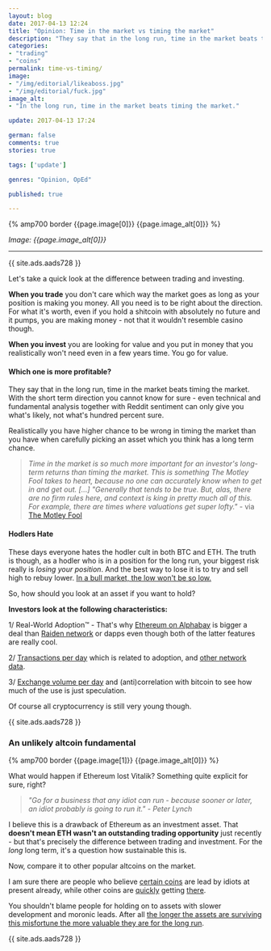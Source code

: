 ```yaml
---
layout: blog
date: 2017-04-13 12:24
title: "Opinion: Time in the market vs timing the market"
description: "They say that in the long run, time in the market beats timing the market. With the short term direction you cannot know for sure - even technical and fundamental analysis together with Reddit sentiment can only give you what's likely, not what's hundred percent sure."
categories:
- "trading"
- "coins"
permalink: time-vs-timing/
image:
- "/img/editorial/likeaboss.jpg"
- "/img/editorial/fuck.jpg"
image_alt:
- "In the long run, time in the market beats timing the market."

update: 2017-04-13 17:24

german: false
comments: true
stories: true

tags: ['update']

genres: "Opinion, OpEd"

published: true

---
```


{% amp700 border {{page.image[0]}} {{page.image_alt[0]}} %}

_Image: {{page.image_alt[0]}}_

________________________

{{ site.ads.aads728 }}

Let's take a quick look at the difference between trading and investing.

**When you trade** you don't care which way the market goes as long as your position is making you money. All you need is to be right about the direction. For what it's worth, even if you hold a shitcoin with absolutely no future and it pumps, you are making money - not that it wouldn't resemble casino though.

**When you invest** you are looking for value and you put in money that you realistically won't need even in a few years time. You go for value.

#### Which one is more profitable?

They say that in the long run, time in the market beats timing the market. With the short term direction you cannot know for sure - even technical and fundamental analysis together with Reddit sentiment can only give you what's likely, not what's hundred percent sure.

Realistically you have higher chance to be wrong in timing the market than you have when carefully picking an asset which you think has a long term chance.

>*Time in the market is so much more important for an investor's long-term returns than timing the market. This is something The Motley Fool takes to heart, because no one can accurately know when to get in and get out.  [...] "Generally that tends to be true. But, alas, there are no firm rules here, and context is king in pretty much all of this. For example, there are times where valuations get super lofty."* - via [The Motley Fool](https://www.fool.com/investing/2016/07/01/time-in-the-market-vs-timing-the-market.aspx)

#### Hodlers Hate

These days everyone hates the hodler cult in both BTC and ETH. The truth is though, as a hodler who is in a position for the long run, your biggest risk really is *losing your position*. And the best way to lose it is to try and sell high to rebuy lower. [In a bull market, the low won't be so low.](https://www.altcointrading.net/litecoin-pump/#the-technicals)

So, how should you look at an asset if you want to hold?

**Investors look at the following characteristics:**

1/ Real-World Adoption&trade; - That's why [Ethereum on Alphabay](https://www.altcointrading.net/zoe-ethereum-alphabay/) is bigger a deal than [Raiden network](http://raiden.network/) or dapps even though both of the latter features are really cool.

2/ [Transactions per day](https://etherscan.io/chart/tx/) which is related to adoption, and [other network data](/eth-traders-tool/).

3/ [Exchange volume per day](http://coinmarketcap.com/) and (anti)correlation with bitcoin to see how much of the use is just speculation.

Of course all cryptocurrency is still very young though.

{{ site.ads.aads728 }}


### An unlikely altcoin fundamental

{% amp700 border {{page.image[1]}} {{page.image_alt[0]}} %}

What would happen if Ethereum lost Vitalik? Something quite explicit for sure, right?

> *"Go for a business that any idiot can run - because sooner or later, an idiot probably is going to run it." - Peter Lynch*

I believe this is a drawback of Ethereum as an investment asset. That **doesn't mean ETH wasn't an outstanding trading opportunity** just recently - but that's precisely the difference between trading and investment. For the *long* long term, it's a question how sustainable this is.

Now, compare it to other popular altcoins on the market.

I am sure there are people who believe [certain coins](https://www.reddit.com/r/Monero/comments/61atcg/what_i_believe_is_holding_back_our_adoption_and/) are lead by idiots at present already, while other coins are [quickly](https://twitter.com/notgrubles/status/851878073909862400/photo/1) getting [there](http://cointimes.tech/2017/04/napoleonbitcoin/).

You shouldn't blame people for holding on to assets with slower development and moronic leads. After all [the longer the assets are surviving this misfortune the more valuable they are for the long run](https://en.wikipedia.org/wiki/Lindy_effect).


{{ site.ads.aads728 }}
